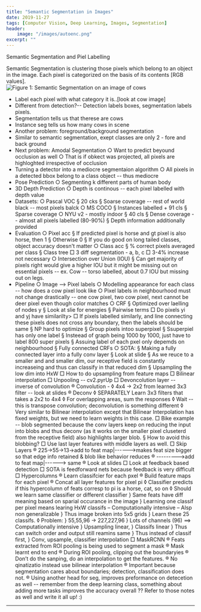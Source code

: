 ```yaml
---
title: "Semantic Segmentation in Images"
date: 2019-11-27
tags: [Computer Vision, Deep Learning, Images, Segmentation]
header:
    image: "/images/autoenc.png"
excerpt: ""
---
```


Semantic Segmentation and Piel Labelling

Semantic Segmentation is clustering those pixels which belong to an object in the image. Each pixel is categorized on the basis of its contents [RGB values].  
![Figure 1: Semantic Segmentation on an image of cows](https://github.com/a-dhagat/Animesh/tree/gh-pages/images/semantic_seg_fig1.PNG)
- Label each pixel with what category it is..[look at cow image]
- Different from detection?-- Detection labels boxes, segmentation labels pixels.
- Segmentation tells us that therese are cows
- Instance seg tells us how many cows in scene
- Another problem: foreground/background segmentation
- Similar to semantic segmentation, exept classes are only 2 - fore and back ground
- Next problem: Amodal Segmentation
    ○ Want to predict beyound occlusion as well
    ○ That is if obkect was projected, all pixels are highloghted irrespective of occlusion
- Turning a detector into a mediocre segmentaion algorithm
    ○ All pixels in a detected bbox belong to a class object -- thus mediocre
- Pose Prediction
    ○ Segmenting k different parts of human body
- 3D Depth Prediction
    ○ Depth is continous -- each pixel labelled with depth value
- Datasets:
    ○ Pascal VOC
        § 20 cks
        § Soarse coverage -- rest of world black -- most pixels balck
    ○ MS COCO
        § Instances labelled + 91 cls
        § Sparse coverage
    ○ NYU v2 - mostly indoor
        § 40 cls
        § Dense coverage -- almost all pixels labelled (80-90%)
        § Depth information additionally provided 
- Evaluation
    ○ Pixel acc
        § If predicted pixel is horse and gt pixel is also horse, then 1
        § Otherwise 0
        § If you do good on long tailed classes, object accuracy doesn't matter
    ○ Class acc
        § % correct pixels averaged per class
        § Class tree
            □ 3 diff segmentation - a, b, c
            □ 3-4% increase not necessary
    ○ Intersection over Union (IOU)
        § Can get majority of pixels right would give a higher IOU but it might be missing out on essential pixels -- ex. Cow -- torso labelled, about 0.7 IOU but missing out on legs.
- Pipeline
    ○ Image --> Pixel labels
    ○ Modelling appearance for each class -- how does a cow pixel look like
    ○ Pixel labels in neighbourhood must not change drastically -- one cow pixel, two cow pixel, next cannot be deer pixel even though color matches
    ○ CRF
        § Optimized over laelling of nodes y
        § Look at slie for energies
        § Pairwise terms
            □ Do pixels yi and yj have similarilty>
            □ If pixels labelled similarly, and line connecting these pixels does not cross any boundary, then the labels should be same
        § NP hard to optimize
        § Group pixels intoo superpixel
        § Ssuperpiel has only one label
        § Insteead of graph being 1000 by 1000, just have to label 800 super pixels
        § Assuing label of each pxel only depemds on neighbourhood
        § Fully connected CRFs
    ○ SOTA:
        § Making a fully connected layer into a fully conv layer
        § Look at slide
        § As we reuce to a smaller and and smaller dim, our receptive field is constantly increaseing and thus can classify in that reduced dim
        § Upsampling the low dim into HxW
            □ How to do upsampling from feature maps
            □ Bilinear interpolation
            □ Unpooling -- cv2.pyrUp
            □ Devoncolution layer -- inverse of convolution
                ® Convolution - 
                    ◊ 4x4 -> 2x2 from learned 3x3 filter -- look at slides
                ® Deconv
                    ◊ SEPARATELY Learn 3x3 filters that takes a 2x2 to 4x4
                    ◊ For overlapping areas, sum the responses
                    ◊ Wait -- this is transpose convolution; deconvolution is something different
                    ◊ Very similar to Bilinear interpolation except that Bilinear Interpolation has fixed weights, but we need to learn weights in this case.
            □ Bike example -- blob segmented because the conv layers keep on reducing the input into blobs and thus deconv (as it works on the smaller pixel cluseterd from the receptive field) also highlights larger blob.
        § How to avoid this blobbing?
            □ Use last layer features with middle layers as well.
            □ Skip Layers
                ® 225->55->13->add to feat map|------>makes feat size bigger so that edge info retained & blob like behavior reduces
                ®             --------->add to feat map|------> same
                ® Look at slides
            □ Look at feedback based detection
            □ SOTA is feedforward nets because feedback is very difficult
            □ Hypercolumns
                ® Learn classifcier for each pxel
                ® Build feature maps for each pixel
                ® Concat all layer features for pixel pi
                    ◊ Classifier predicts if this hypercolumn of feats corresp to pi is a horse, cat, so on
                    ◊ Should we learn same classifier or different classifier
                        } Same feats have diff meaning based on sparial occurance in the image
                        } Learning one classif per pixel means learing HxW classifs
                            –  Computationally intensive
                            – Alsp non generalizable
                        } Thus image broken into 5x5 grids
                        } Learn these 25 classifs.
                    ◊ Problem:
                        } 55,55,96 -> 227,227,96
                        } Lots of channels (96) ==> Computationally intensive
                        } Upsampling linear,
                        } Classifs linear
                        } Thus can switch order and output still reamins same
                        } Thus instead of classif first,
                        } Conv, upsample, classifier interpolation
            □ MaskRCNN
                ® Feats extracted from ROI pooling is being used to segment a mask
                ® Mask learnt end to end
                ® During ROI pooling, clipping out the boundaryies
                ® Don’t do the sanping, do an interpolation to get the features.
                ® No qinatizatio instead use bilinear interpolation
                ® Important because segmentation cares about boundaries; detection, classification does not.
                ® Using another head for seg, improves preformance on detecetion as well -- remember from the deep learning class, something about adding more tasks improves the accuracy overall ?? Refer to those notes as well and write it all up! :)
-------------------------------------------------------------------------------------------------------------------------------------------------------------------------------------------------------------
    
